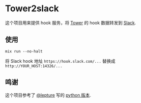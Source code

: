 # Tower2slack

这个项目用来提供 hook 服务，将 [Tower](https://tower.im) 的 hook 数据转发到 [Slack](https://slack.com).


## 使用

```console
mix run --no-halt
```

将 Slack hook 地址 `https://hook.slack.com/...` 替换成 `http://YOUR_HOST:14326/...`


## 鸣谢

这个项目参考了 [@lepture](https://github.com/lepture/) 写的 [python 版本](https://github.com/lepture/tower-slack).
